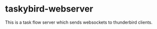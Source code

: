 taskybird-webserver
===================

This is a task flow server which sends websockets to thunderbird clients.
